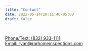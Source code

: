```yaml
---
title: "Contact"
date: 2022-05-14T20:11:40-05:00
draft: false
---
```


<div class="flex-container">
  
  <div>
    <a href="tel:+1 (832)933-1111"><i class="fa-solid fa-phone fa-5x" style="color:green;"></i>
  </div>
  
  <div>
    <a href="sms:+1 (832)933-1111"><i class="fa-solid fa-comment-sms fa-5x" style="color:blue;"></i>
  </div>
  
  <div>
    <a href="mailto:ryan@rarhomeinspections.com"><i class="fa-solid fa-at fa-5x" style="color:white"></i>
  </div>
  
</div>

<br>

<div>
  <a href="tel:+1 (832)933-1111">Phone/Text:&nbsp;(832)&nbsp;933-1111</a>
</div>

<div> 
  <a href="mailto:ryan@rarhomeinspections.com">Email:&nbsp;ryan@rarhomeinspections.com</a>
</div>
